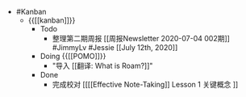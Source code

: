 - #Kanban
    - {{[[kanban]]}}
        - Todo
            - 整理第二期周报 [[周报Newsletter 2020-07-04 002期]] #JimmyLv #Jessie [[July 12th, 2020]]
        - Doing {{[[POMO]]}}
            - "导入 [[翻译: What is Roam?]]"
        - Done
            - 完成校对 [[[[Effective Note-Taking]] Lesson 1 关键概念 ]]

